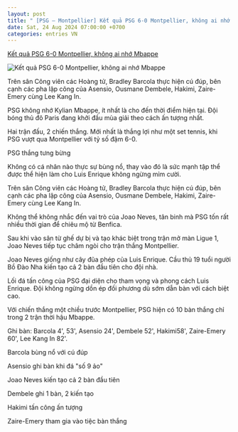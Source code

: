 ```yaml
---
layout: post
title: " [PSG – Montpellier] Kết quả PSG 6-0 Montpellier, không ai nhớ Mbappe"
date: Sat, 24 Aug 2024 07:00:00 +0700
categories: entries VN
---
```

[Kết quả PSG 6-0 Montpellier, không ai nhớ Mbappe](https://vietnamnet.vn/ket-qua-psg-6-0-montpellier-khong-ai-nho-mbappe-2315076.html)

![Kết quả PSG 6-0 Montpellier, không ai nhớ Mbappe](https://static-images.vnncdn.net/vps_images_publish/000001/000003/2024/8/24/psg-thang-kieu-tennis-du-khong-co-mbappe-196.jpg?width=0&s=u52GgWXdBTX077WChz2mAg)

Trên sân Công viên các Hoàng tử, Bradley Barcola thực hiện cú đúp, bên cạnh các pha lập công của Asensio, Ousmane Dembele, Hakimi, Zaire-Emery cùng Lee Kang In.

PSG không nhớ Kylian Mbappe, ít nhất là cho đến thời điểm hiện tại. Đội bóng thủ đô Paris đang khởi đầu mùa giải theo cách ấn tượng nhất.

Hai trận đấu, 2 chiến thắng. Mới nhất là thắng lợi như một set tennis, khi PSG vượt qua Montpellier với tỷ số đậm 6-0.

PSG thắng tưng bừng

Không có cá nhân nào thực sự bùng nổ, thay vào đó là sức mạnh tập thể được thể hiện làm cho Luis Enrique không ngừng mỉm cười.

Trên sân Công viên các Hoàng tử, Bradley Barcola thực hiện cú đúp, bên cạnh các pha lập công của Asensio, Ousmane Dembele, Hakimi, Zaire-Emery cùng Lee Kang In.

Không thể không nhắc đến vai trò của Joao Neves, tân binh mà PSG tốn rất nhiều thời gian để chiêu mộ từ Benfica.

Sau khi vào sân từ ghế dự bị và tạo khác biệt trong trận mở màn Ligue 1, Joao Neves tiếp tục châm ngòi cho trận thắng Montpellier.

Joao Neves giống như cây đũa phép của Luis Enrique. Cầu thủ 19 tuổi người Bồ Đào Nha kiến tạo cả 2 bàn đầu tiên cho đội nhà.

Lối đá tấn công của PSG đại diện cho tham vọng và phong cách Luis Enrique. Đội không ngừng dồn ép đối phương dù sớm dẫn bàn với cách biệt cao.

Với chiến thắng một chiều trước Montpellier, PSG hiện có 10 bàn thắng chỉ trong 2 trận thời hậu Mbappe.

Ghi bàn: Barcola 4', 53', Asensio 24', Dembele 52', Hakimi58', Zaire-Emery 60', Lee Kang In 82'.

Barcola bùng nổ với cú đúp

Asensio ghi bàn khi đá "số 9 ảo"

Joao Neves kiến tạo cả 2 bàn đầu tiên

Dembele ghi 1 bàn, 2 kiến tạo

Hakimi tấn công ấn tượng

Zaire-Emery tham gia vào tiệc bàn thắng


